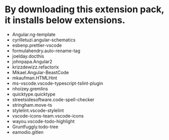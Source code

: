 # By downloading this extension pack, it installs below extensions. 

- Angular.ng-template
- cyrilletuzi.angular-schematics
- esbenp.prettier-vscode
- formulahendry.auto-rename-tag
- joelday.docthis
- johnpapa.Angular2
- krizzdewizz.refactorix
- Mikael.Angular-BeastCode
- mkaufman.HTMLHint
- ms-vscode.vscode-typescript-tslint-plugin
- nhoizey.gremlins
- quicktype.quicktype
- streetsidesoftware.code-spell-checker
- stringham.move-ts
- stylelint.vscode-stylelint
- vscode-icons-team.vscode-icons
- wayou.vscode-todo-highlight
- Gruntfuggly.todo-tree
- eamodio.gitlen